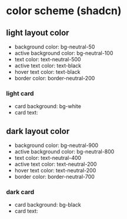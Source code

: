 # color scheme (shadcn)

## light layout color

- background color: bg-neutral-50
- active background color: bg-neutral-100
- text color: text-neutral-500
- active text color: text-black
- hover text color: text-black
- border color: border-neutral-200

### light card

- card background: bg-white
- card text: 

## dark layout color

- background color: bg-neutral-900
- active background color: bg-neutral-800
- text color: text-neutral-400
- active text color: text-neutral-200
- hover text color: text-neutral-200
- border color: border-neutral-700

### dark card

- card background: bg-black
- card text: 
